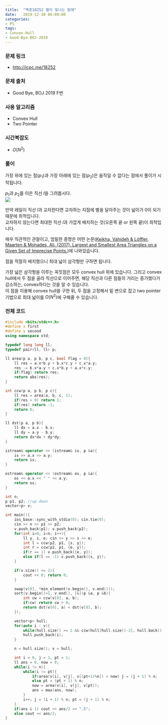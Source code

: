 ```yaml
---
title:  "백준18252 별이 빛나는 밤에"
date:   2019-12-30 06:09:00
categories:
- PS
tags:
- Convex-Hull
- Good-Bye-BOJ-2019
---
```


### 문제 링크
* http://icpc.me/18252

### 문제 출처
* Good Bye, BOJ 2019 F번

### 사용 알고리즘
* Convex Hull
* Two Pointer

### 시간복잡도
* $O(N^2)$

### 풀이
가장 위에 있는 점($p_1$)과 가장 아래에 있는 점($p_2$)은 움직일 수 없다는 점에서 풀이가 시작됩니다.

$p_1$과 $p_2$를 이은 직선 $l$을 그려봅시다.<br>
![](https://i.imgur.com/wLLCZSE.png)

만약 레일이 직선 $l$과 교차한다면 교차하는 지점에 별을 달아주는 것이 넓이가 0이 되기 때문에 최적입니다.<br>
교차하지 않는다면 최대한 직선 $l$과 가깝게 배치하는 것(오른쪽 끝 or 왼쪽 끝)이 최적입니다.

매우 직관적인 관찰이고, 엄밀한 증명은 어떤 논문([Keikha, Vahideh & Löffler, Maarten & Mohades, Ali. (2017). Largest and Smallest Area Triangles on a Given Set of Imprecise Points.](https://arxiv.org/abs/1712.08911))에 나와있습니다.

점을 적절히 배치했으니 최대 넓이 삼각형만 구하면 됩니다.

가장 넓은 삼각형을 이루는 꼭짓점은 모두 convex hull 위에 있습니다. 그리고 convex hull에서 두 점을 골라 직선으로 이어주면, 해당 직선과 다른 점들의 거리는 증가했다가 감소하는, convex하다는 것을 알 수 있습니다.<br>
이 점을 이용해 convex hull을 구한 뒤, 두 점을 고정해서 밑 변으로 잡고 two pointer 기법으로 최대 넓이를 $O(N^2)$에 구해줄 수 있습니다.

### 전체 코드
```cpp
#include <bits/stdc++.h>
#define x first
#define y second
using namespace std;

typedef long long ll;
typedef pair<ll, ll> p;

ll area(p a, p b, p c, bool flag = 0){
    ll res = a.x*b.y + b.x*c.y + c.x*a.y;
    res -= b.x*a.y + c.x*b.y + a.x*c.y;
    if(flag) return res;
    return abs(res);
}

int ccw(p a, p b, p c){
    ll res = area(a, b, c, 1);
    if(res > 0) return 1;
    if(res) return -1;
    return 0;
}

ll dst(p a, p b){
	ll dx = a.x - b.x;
	ll dy = a.y - b.y;
	return dx*dx + dy*dy;
}

istream& operator >> (istream& is, p &a){
    is >> a.x >> a.y;
    return is;
}

ostream& operator << (ostream& os, p &a){
    os << a.x << " " << a.y;
    return os;
}

int n;
p p1, p2; //up down
vector<p> v;

int main(){
    ios_base::sync_with_stdio(0); cin.tie(0);
    cin >> n >> p1 >> p2;
    v.push_back(p1); v.push_back(p2);
    for(int i=0; i<n; i++){
        ll y, s, e; cin >> y >> s >> e;
        int l = ccw(p2, p1, {s, y});
		int r = ccw(p2, p1, {e, y});
		if(r == 1) v.push_back({e, y});
		else if(l == -1) v.push_back({s, y});
    }

	if(v.size() <= 2){
		cout << 0; return 0;
	}

	swap(v[0], *min_element(v.begin(), v.end()));
	sort(v.begin()+1, v.end(), [&](p &a, p &b){
		int cw = ccw(v[0], a, b);
		if(cw) return cw > 0;
		return dst(v[0], a) < dst(v[0], b);
	});

	vector<p> hull;
	for(auto i : v){
		while(hull.size() >= 2 && ccw(hull[hull.size()-2], hull.back(), i) <= 0) hull.pop_back();
		hull.push_back(i);
	}

	n = hull.size(); v = hull;

	int i = 0, j = 1, pt = 1;
	ll ans = 0, now = 0;
	while(i != n){
		while(i != pt){
			if(area(v[i], v[j], v[(pt+1)%n]) < now) j = (j + 1) % n;
			else pt = (pt + 1) % n;
			now = area(v[i], v[j], v[pt]);
			ans = max(ans, now);
		}
		i++; j = (i + 1) % n; pt = (j + 1) % n;
	}
	if(ans & 1) cout << ans/2 << ".5";
	else cout << ans/2;
}
```
